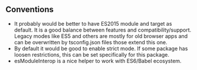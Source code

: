 ## Conventions

* It probably would be better to have ES2015 module and target as default. It is
  a good balance between features and compatibility/support. Legacy modes like
  ES5 and others are mostly for old browser apps and can be overwritten by
  tsconfig.json files those extend this one.
* By default it would be good to enable strict mode. If some package has loosen
  restrictions, this can be set specifically for this package.
* esModuleInterop is a nice helper to work with ES6/Babel ecosystem.
